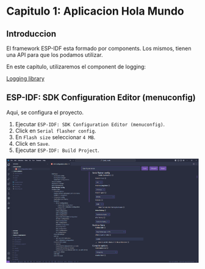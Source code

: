 # Capitulo 1: Aplicacion Hola Mundo

## Introduccion

El framework ESP-IDF esta formado por components. Los mismos, tienen una API para que los podamos utilizar.

En este capitulo, utilizaremos el component de logging:

[Logging library](https://docs.espressif.com/projects/esp-idf/en/stable/esp32/api-reference/system/log.html)

## ESP-IDF: SDK Configuration Editor (menuconfig)

Aqui, se configura el proyecto.

1. Ejecutar `ESP-IDF: SDK Configuration Editor (menuconfig)`.
2. Click en `Serial flasher config`.
3. En `Flash size` seleccionar `4 MB`.
4. Click en `Save`.
5. Ejecutar `ESP-IDF: Build Project`.

![Flash size](flash_size.png)

